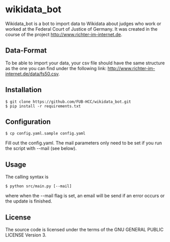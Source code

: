 # wikidata_bot

Wikidata_bot is a bot to import data to Wikidata about judges who work or worked at the Federal Court of Justice of Germany. It was created in the course of the project http://www.richter-im-internet.de.

## Data-Format

To be able to import your data, your csv file should have the same structure as the one you can find under the following link: http://www.richter-im-internet.de/data/fs50.csv.

## Installation

```
$ git clone https://github.com/FUB-HCC/wikidata_bot.git
$ pip install -r requirements.txt
```

## Configuration

```
$ cp config.yaml.sample config.yaml
```
Fill out the config.yaml. The mail parameters only need to be set if you run the script with --mail (see below).

## Usage

The calling syntax is
```
$ python src/main.py [--mail]
```
where when the --mail flag is set, an email will be send if an error occurs or the update is finished.

## License

The source code is licensed under the terms of the GNU GENERAL PUBLIC LICENSE Version 3.